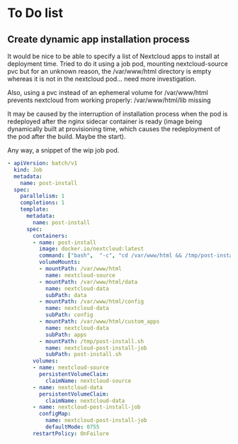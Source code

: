 # To Do list

## Create dynamic app installation process

It would be nice to be able to specify a list of Nextcloud apps to install at deployment time.
Tried to do it using a job pod, mounting nextcloud-source pvc but for an unknown reason, the
/var/www/html directory is empty whereas it is not in the nextcloud pod... need more investigation.

Also, using a pvc instead of an ephemeral volume for /var/www/html prevents nextcloud from working
properly: /var/www/html/lib missing

It may be caused by the interruption of installation process when the pod is redeployed
after the nginx sidecar container is ready (image being dynamically built at provisioning
time, which causes the redeployment of the pod after the build. Maybe the start).

Any way, a snippet of the wip job pod.

```yaml
- apiVersion: batch/v1
  kind: Job
  metadata:
    name: post-install
  spec:
    parallelism: 1    
    completions: 1    
    template:         
      metadata:
        name: post-install
      spec:
        containers:
        - name: post-install
          image: docker.io/nextcloud:latest
          command: ["bash",  "-c", "cd /var/www/html && /tmp/post-install.sh"]
          volumeMounts:
          - mountPath: /var/www/html
            name: nextcloud-source
          - mountPath: /var/www/html/data
            name: nextcloud-data
            subPath: data
          - mountPath: /var/www/html/config
            name: nextcloud-data
            subPath: config
          - mountPath: /var/www/html/custom_apps
            name: nextcloud-data
            subPath: apps
          - mountPath: /tmp/post-install.sh
            name: nextcloud-post-install-job
            subPath: post-install.sh
        volumes:
        - name: nextcloud-source
          persistentVolumeClaim:
            claimName: nextcloud-source
        - name: nextcloud-data
          persistentVolumeClaim:
            claimName: nextcloud-data
        - name: nextcloud-post-install-job
          configMap:
            name: nextcloud-post-install-job
            defaultMode: 0755
        restartPolicy: OnFailure   
```
